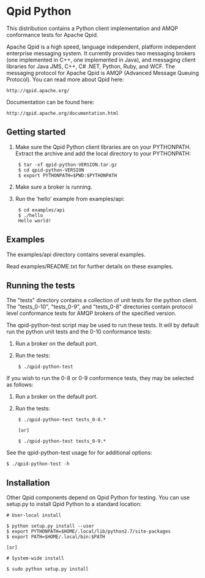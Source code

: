 # Qpid Python

This distribution contains a Python client implementation and AMQP
conformance tests for Apache Qpid.

Apache Qpid is a high speed, language independent, platform
independent enterprise messaging system. It currently provides two
messaging brokers (one implemented in C++, one implemented in Java),
and messaging client libraries for Java JMS, C++, C# .NET, Python,
Ruby, and WCF. The messaging protocol for Apache Qpid is AMQP
(Advanced Message Queuing Protocol). You can read more about Qpid
here:

    http://qpid.apache.org/

Documentation can be found here:

    http://qpid.apache.org/documentation.html

## Getting started

1. Make sure the Qpid Python client libraries are on your PYTHONPATH.
   Extract the archive and add the local directory to your PYTHONPATH:

        $ tar -xf qpid-python-VERSION.tar.gz
        $ cd qpid-python-VERSION
        $ export PYTHONPATH=$PWD:$PYTHONPATH

2. Make sure a broker is running.

3. Run the 'hello' example from examples/api:

        $ cd examples/api
        $ ./hello
        Hello world!

## Examples

The examples/api directory contains several examples.

Read examples/README.txt for further details on these examples.

## Running the tests

The "tests" directory contains a collection of unit tests for the
python client. The "tests\_0-10", "tests\_0-9", and "tests\_0-8"
directories contain protocol level conformance tests for AMQP brokers
of the specified version.

The qpid-python-test script may be used to run these tests. It will by
default run the python unit tests and the 0-10 conformance tests:

1. Run a broker on the default port.

2. Run the tests:

        $ ./qpid-python-test

If you wish to run the 0-8 or 0-9 conformence tests, they may be
selected as follows:

1. Run a broker on the default port.

2. Run the tests:

        $ ./qpid-python-test tests_0-8.*

        [or]

        $ ./qpid-python-test tests_0-9.*

See the qpid-python-test usage for for additional options:

    $ ./qpid-python-test -h

## Installation

Other Qpid components depend on Qpid Python for testing.  You can use
setup.py to install Qpid Python to a standard location:

    # User-local install

    $ python setup.py install --user
    $ export PYTHONPATH=$HOME/.local/lib/python2.7/site-packages
    $ export PATH=$HOME/.local/bin:$PATH

    [or]

    # System-wide install

    $ sudo python setup.py install
